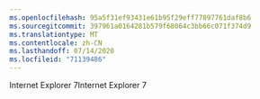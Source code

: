```yaml
---
ms.openlocfilehash: 95a5f31ef93431e61b95f29eff77897761daf8b6
ms.sourcegitcommit: 397961a0164281b579f68064c3bb66c071f374d9
ms.translationtype: MT
ms.contentlocale: zh-CN
ms.lasthandoff: 07/14/2020
ms.locfileid: "71139486"
---
```

<span data-ttu-id="45345-101">Internet Explorer 7</span><span class="sxs-lookup"><span data-stu-id="45345-101">Internet Explorer 7</span></span>